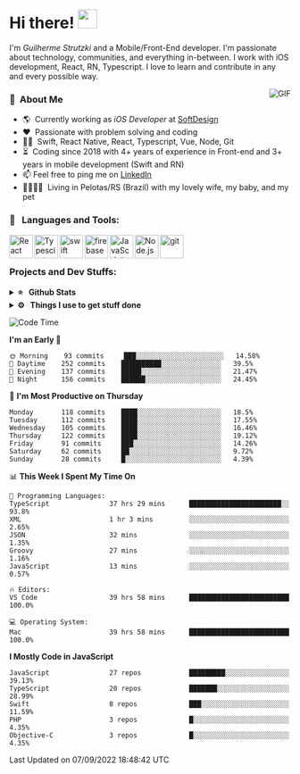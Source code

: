 # Hi there! <img src="https://github.com/TheDudeThatCode/TheDudeThatCode/blob/master/Assets/Hi.gif" width="34px" height="34px">

I'm _Guilherme Strutzki_ and a Mobile/Front-End developer. I'm passionate about technology, communities, and everything in-between. I work with iOS development, React, RN, Typescript. I love to learn and contribute in any and every possible way. 

<img align="right" alt="GIF" src="https://spotify-github-profile.vercel.app/api/view?uid=22gkdonhf4okms5x5dsdjx7sy&cover_image=true&theme=default&bar_color=09ff00&bar_color_cover=false"/>

### :space_invader: &nbsp;About Me
- :earth_americas:&nbsp; Currently working as _iOS Developer_ at [SoftDesign](https://softdesign.com.br/)
- :heart: &nbsp;Passionate with problem solving and coding
- :technologist: &nbsp;Swift, React Native, React, Typescript, Vue, Node, Git
- :hourglass_flowing_sand: &nbsp;Coding since 2018 with 4+ years of experience in Front-end and 3+ years in mobile development (Swift and RN)
- 📫  Feel free to ping me on [LinkedIn](https://www.linkedin.com/in/guilherme-strutzki/)
- :family_man_woman_girl_girl: &nbsp;Living in Pelotas/RS (Brazil) with my lovely wife, my baby, and my pet

### 🔨 &nbsp; Languages and Tools:
<a href="https://reactjs.org/" target="_blank"> <img align="left" alt="React" height ="42px" src="https://raw.githubusercontent.com/rahul-jha98/github_readme_icons/main/language_and_tools/square/react/react.svg"></a>
<a href="https://www.typescriptlang.org/" target="_blank"><img align="left" alt="Typescirpt" height ="42px" src="https://raw.githubusercontent.com/rahul-jha98/github_readme_icons/main/language_and_tools/square/typescript/typescript.svg"></a>
<a href="https://developer.apple.com/swift/" target="_blank"> <img align="left" src="https://raw.githubusercontent.com/rahul-jha98/github_readme_icons/main/language_and_tools/square/swift/swift.svg" alt="swift" height="42px"/> </a> 
<a href="https://firebase.google.com/" target="_blank"> <img align="left" src="https://raw.githubusercontent.com/rahul-jha98/github_readme_icons/main/language_and_tools/square/firebase/firebase.svg" alt="firebase" height ="42px"/> </a>
<a href="https://developer.mozilla.org/en-US/docs/Web/JavaScript" target="_blank"> <img align="left" alt="JavaScript" height ="42px"  src="https://raw.githubusercontent.com/rahul-jha98/github_readme_icons/main/language_and_tools/square/javascript/javascript.svg"> </a>
<a href="https://nodejs.org" target="_blank"><img align="left" alt="Node.js" height ="42px" src="https://raw.githubusercontent.com/rahul-jha98/github_readme_icons/main/language_and_tools/square/node/node.svg"></a>
<a href="https://git-scm.com/" target="_blank"> <img src="https://raw.githubusercontent.com/rahul-jha98/github_readme_icons/main/language_and_tools/square/git-scm/git-scm.svg" align="left" alt="git" height='42px'/> </a> </br></br>


### Projects and Dev Stuffs:

<details>	
  <summary><b>⭐ &nbsp; Github Stats</b></summary>
  <br />
  <img src="https://github-readme-stats.vercel.app/api?username=guistrutzki&show_icons=true&theme=tokyonight"/>
</details>
 
<details>	
  <br />
  <summary><b>⚙️ &nbsp; Things I use to get stuff done</b></summary>
  	<ul>
  	    <li><b>OS:</b> macOS Big Sur 11.2</li>
	    <li><b>Laptop: </b> MacBook Pro (i7, Mid 2014)</li>
  	    <li><b>Browser: </b> Chrome</li>
	    <li><b>Terminal: </b> ZSH: Oh My Zsh</li>
	    <li><b>Code Editor:</b> VScode, XCode and Android Studio</li>
	    <li><b>To Stay Updated:</b> Twitter, Youtube and Instagram.</li>
	</ul>	
</details>

<!--START_SECTION:waka-->
![Code Time](http://img.shields.io/badge/Code%20Time-992%20hrs%2032%20mins-blue)

**I'm an Early 🐤** 

```text
🌞 Morning    93 commits     ███░░░░░░░░░░░░░░░░░░░░░░   14.58% 
🌆 Daytime    252 commits    ██████████░░░░░░░░░░░░░░░   39.5% 
🌃 Evening    137 commits    █████░░░░░░░░░░░░░░░░░░░░   21.47% 
🌙 Night      156 commits    ██████░░░░░░░░░░░░░░░░░░░   24.45%

```
📅 **I'm Most Productive on Thursday** 

```text
Monday       118 commits    ████░░░░░░░░░░░░░░░░░░░░░   18.5% 
Tuesday      112 commits    ████░░░░░░░░░░░░░░░░░░░░░   17.55% 
Wednesday    105 commits    ████░░░░░░░░░░░░░░░░░░░░░   16.46% 
Thursday     122 commits    ████░░░░░░░░░░░░░░░░░░░░░   19.12% 
Friday       91 commits     ███░░░░░░░░░░░░░░░░░░░░░░   14.26% 
Saturday     62 commits     ██░░░░░░░░░░░░░░░░░░░░░░░   9.72% 
Sunday       28 commits     █░░░░░░░░░░░░░░░░░░░░░░░░   4.39%

```


📊 **This Week I Spent My Time On** 

```text
💬 Programming Languages: 
TypeScript               37 hrs 29 mins      ███████████████████████░░   93.8% 
XML                      1 hr 3 mins         ░░░░░░░░░░░░░░░░░░░░░░░░░   2.65% 
JSON                     32 mins             ░░░░░░░░░░░░░░░░░░░░░░░░░   1.35% 
Groovy                   27 mins             ░░░░░░░░░░░░░░░░░░░░░░░░░   1.16% 
JavaScript               13 mins             ░░░░░░░░░░░░░░░░░░░░░░░░░   0.57%

🔥 Editors: 
VS Code                  39 hrs 58 mins      █████████████████████████   100.0%

💻 Operating System: 
Mac                      39 hrs 58 mins      █████████████████████████   100.0%

```

**I Mostly Code in JavaScript** 

```text
JavaScript               27 repos            █████████░░░░░░░░░░░░░░░░   39.13% 
TypeScript               20 repos            ███████░░░░░░░░░░░░░░░░░░   28.99% 
Swift                    8 repos             ███░░░░░░░░░░░░░░░░░░░░░░   11.59% 
PHP                      3 repos             █░░░░░░░░░░░░░░░░░░░░░░░░   4.35% 
Objective-C              3 repos             █░░░░░░░░░░░░░░░░░░░░░░░░   4.35%

```



 Last Updated on 07/09/2022 18:48:42 UTC
<!--END_SECTION:waka-->
